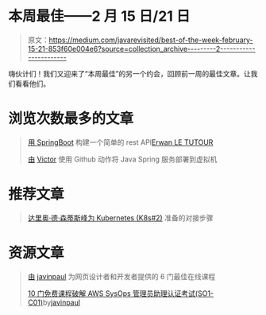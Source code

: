# 本周最佳——2 月 15 日/21 日

> 原文：<https://medium.com/javarevisited/best-of-the-week-february-15-21-853f60e004e6?source=collection_archive---------2----------------------->

嗨伙计们！我们又迎来了“本周最佳”的另一个约会，回顾前一周的最佳文章。让我们看看他们。

# 浏览次数最多的文章

> [用 SpringBoot](/javarevisited/building-a-simple-rest-api-with-springboot-3f2e4b123ebb) 构建一个简单的 rest API[Erwan LE TUTOUR](https://medium.com/u/dbe07bc171c0?source=post_page-----853f60e004e6--------------------------------)
> 
> [由](/javarevisited/deploying-a-java-spring-service-to-a-virtual-machine-using-github-actions-d7d4c2398cbb) [Victor](https://medium.com/u/62c558d0cfb1?source=post_page-----853f60e004e6--------------------------------) 使用 Github 动作将 Java Spring 服务部署到虚拟机

# 推荐文章

> [达里奥·德·森蒂斯峰](/javarevisited/docker-steps-for-kubernetes-k8s-2-a1ed00acdeba)[为 Kubernetes (K8s#2)](https://medium.com/u/16b3e1182e6b?source=post_page-----853f60e004e6--------------------------------) 准备的对接步骤

# 资源文章

> [由](/javarevisited/6-best-bootstrap-online-courses-for-web-designers-and-developers-a688e192b2e2) [javinpaul](https://medium.com/u/bb36d8439904?source=post_page-----853f60e004e6--------------------------------) 为网页设计者和开发者提供的 6 门最佳在线课程
> 
> [10 门免费课程破解 AWS SysOps 管理员助理认证考试(SO1-C01)](/javarevisited/10-free-courses-to-crack-aws-sysops-administrator-associate-certification-exam-so1-c01-20fc02c9471e)by[javinpaul](https://medium.com/u/bb36d8439904?source=post_page-----853f60e004e6--------------------------------)